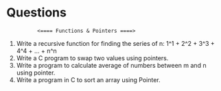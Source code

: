 # Questions 
              <==== Functions & Pointers ====>

1. Write a recursive function for finding the series of n:
            1^1 + 2^2 + 3^3 + 4^4 + ... + n^n
2. Write a C program to swap two values using pointers.
3. Write a program to calculate average of numbers between m and n using pointer.
4. Write a program in C to sort an array using Pointer.

